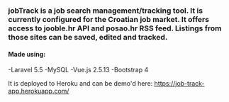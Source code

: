 <h3>jobTrack is a job search management/tracking tool. It is currently configured for the Croatian job market. It offers access to jooble.hr API and posao.hr RSS feed. Listings from those sites can be saved, edited and tracked.</h3>

<h4>Made using:</h4>
-Laravel 5.5
-MySQL
-Vue.js 2.5.13
-Bootstrap 4

It is deployed to Heroku and can be demo'd here: https://job-track-app.herokuapp.com/

